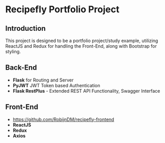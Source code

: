 # Recipefly Portfolio Project

## Introduction

This project is designed to be a portfolio project/study example, utilizing ReactJS and Redux for handling the Front-End, along with Bootstrap for styling.

## Back-End

- **Flask** for Routing and Server
- **PyJWT** JWT Token based Authentication
- **Flask RestPlus** - Extended REST API Functionality, Swagger Interface

## Front-End

- https://github.com/RobijnDM/recipefly-frontend
- **ReactJS**
- **Redux**
- **Axios**
